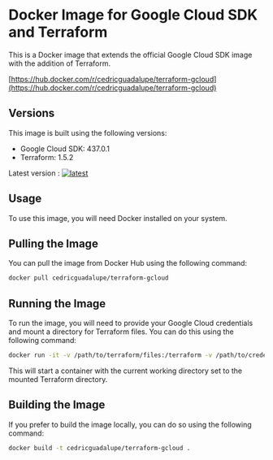 # Docker Image for Google Cloud SDK and Terraform
This is a Docker image that extends the official Google Cloud SDK image with the addition of Terraform.

[https://hub.docker.com/r/cedricguadalupe/terraform-gcloud](https://hub.docker.com/r/cedricguadalupe/terraform-gcloud)

## Versions
This image is built using the following versions:
 - Google Cloud SDK: 437.0.1
 - Terraform: 1.5.2

Latest version : [![latest](https://img.shields.io/badge/terraform--gcloud-1.5.2--437.0.1-green.svg)](https://hub.docker.com/r/cedricguadalupe/terraform-gcloud)

## Usage
To use this image, you will need Docker installed on your system.

## Pulling the Image
You can pull the image from Docker Hub using the following command:

```sh
docker pull cedricguadalupe/terraform-gcloud
```

## Running the Image
To run the image, you will need to provide your Google Cloud credentials and mount a directory for Terraform files. You can do this using the following command:

```sh
docker run -it -v /path/to/terraform/files:/terraform -v /path/to/credentials:/root/.config/gcloud -w /terraform cedricguadalupe/terraform-gcloud
```
This will start a container with the current working directory set to the mounted Terraform directory.

## Building the Image
If you prefer to build the image locally, you can do so using the following command:

```sh
docker build -t cedricguadalupe/terraform-gcloud .
```
